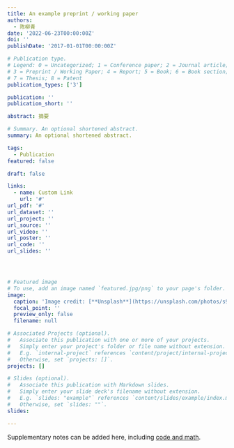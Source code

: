 ```yaml
---
title: An example preprint / working paper
authors:
  - 陈柳青
date: '2022-06-23T00:00:00Z'
doi: ''
publishDate: '2017-01-01T00:00:00Z'

# Publication type.
# Legend: 0 = Uncategorized; 1 = Conference paper; 2 = Journal article;
# 3 = Preprint / Working Paper; 4 = Report; 5 = Book; 6 = Book section;
# 7 = Thesis; 8 = Patent
publication_types: ['3']

publication: ''
publication_short: ''

abstract: 摘要

# Summary. An optional shortened abstract.
summary: An optional shortened abstract.

tags:
  - Publication
featured: false

draft: false

links:
  - name: Custom Link
    url: '#'
url_pdf: '#'
url_dataset: ''
url_project: ''
url_source: ''
url_video: ''
url_poster: ''
url_code: ''
url_slides: ''




# Featured image
# To use, add an image named `featured.jpg/png` to your page's folder.
image:
  caption: 'Image credit: [**Unsplash**](https://unsplash.com/photos/s9CC2SKySJM)'
  focal_point: ''
  preview_only: false
  filename: null

# Associated Projects (optional).
#   Associate this publication with one or more of your projects.
#   Simply enter your project's folder or file name without extension.
#   E.g. `internal-project` references `content/project/internal-project/index.md`.
#   Otherwise, set `projects: []`.
projects: []

# Slides (optional).
#   Associate this publication with Markdown slides.
#   Simply enter your slide deck's filename without extension.
#   E.g. `slides: "example"` references `content/slides/example/index.md`.
#   Otherwise, set `slides: ""`.
slides:

---
```


Supplementary notes can be added here, including [code and math](https://wowchemy.com/docs/content/writing-markdown-latex/).
